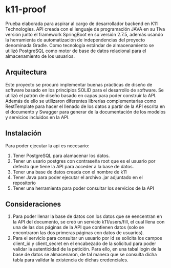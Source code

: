 # k11-proof

Prueba elaborada para aspirar al cargo de desarrollador backend en K11 Technologies. API creada con el lenguaje de programación JAVA en su 11va versión junto el framework SpringBoot en su versión 2.7.5, además usando la herramienta de automatización de independencias del proyecto denominada Gradle. Como tecnología estándar de almacenamiento se utilizó PostgreSQL como motor de base de datos relacional para el almacenamiento de los usuarios.

## Arquitectura
Este proyecto se procuró implementar buenas prácticas de diseño de software basado en los principios SOLID para el desarrollo de software. Se utilizó el patrón de diseño basado en capas para poder construir la API. Además de ello se utilizaron diferentes librerías complementarias como RestTemplate para hacer el llenado de los datos a partir de la API escrita en el documento y Swagger para generar de la documentación de los modelos y servicios incluidos en la API.

## Instalación
Para poder ejecutar la api es necesario:
1. Tener PostgreSQL para alamacenar los datos.
2. Tener un usario postgres con contraseña root que es el usuario por defecto que tiene la API para acceder a la base de datos.
3. Tener una base de datos creada con el nombre de k11
4. Tener Java para poder ejecutar el archivo .jar adjuntado en el repositorio
5. Tener una herramienta para poder consultar los servicios de la API

## Consideraciones
1. Para poder llenar la base de datos con los datos que se eencentran en la API del documento, se creó un servicio k11/users/fill, el cual llena con una de las dos páginas de la API que contienen datos (solo se encontraron las dos primeras páginas con datos de usuarios).
2. Para el servicio para consultar un usuario por id se solicita los campos client_id y client_secret en el encabezado de la solicitud para poder validar la autenticidad de la petición. Para ello, en una tabal login de la base de datos se almacenaron, de tal manera que se consulta dicha tabla para validar la existencia de dichas credenciales.
